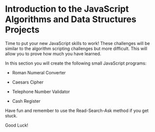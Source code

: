 # Introduction to the JavaScript Algorithms and Data Structures Projects #

Time to put your new JavaScript skills to work! These challenges will be similar to the algorithm scripting challenges but more difficult. This will allow you to prove how much you have learned.

In this section you will create the following small JavaScript programs:

* Roman Numeral Converter

* Caesars Cipher

* Telephone Number Validator

* Cash Register

Have fun and remember to use the Read-Search-Ask method if you get stuck.

Good Luck!

